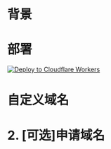 # 背景

# 部署


[![Deploy to Cloudflare Workers](https://deploy.workers.cloudflare.com/button)](https://deploy.workers.cloudflare.com/?url=https://github.com/CodePeasant3/cloudflare-dockerhubhub)



# 自定义域名

# 2. [可选]申请域名
